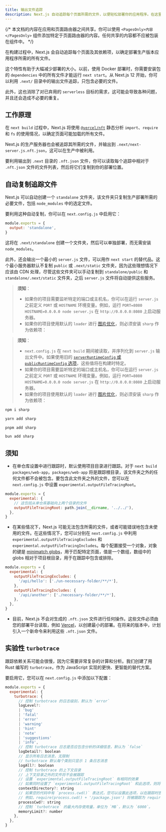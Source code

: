 ```yaml
---
title: 输出文件追踪
description: Next.js 自动追踪每个页面所需的文件，以便轻松部署你的应用程序。在这里了解它是如何工作的。
---
```


{/* 本文档的内容在应用和页面路由器之间共享。你可以使用 `<PagesOnly>内容</PagesOnly>` 组件添加特定于页面路由器的内容。任何共享的内容都不应被包装在组件中。 */}

在构建过程中，Next.js 会自动追踪每个页面及其依赖项，以确定部署生产版本应用程序所需的所有文件。

这个特性有助于大幅减少部署的大小。以前，使用 Docker 部署时，你需要安装包的 `dependencies` 中的所有文件才能运行 `next start`。从 Next.js 12 开始，你可以利用 `.next/` 目录中的输出文件追踪，只包含必要的文件。

此外，这也消除了对已弃用的 `serverless` 目标的需求，这可能会导致各种问题，并且还会造成不必要的重复。

## 工作原理

在 `next build` 过程中，Next.js 将使用 [`@vercel/nft`](https://github.com/vercel/nft) 静态分析 `import`、`require` 和 `fs` 的使用情况，以确定页面可能加载的所有文件。

Next.js 的生产服务器也会被追踪其所需的文件，并输出到 `.next/next-server.js.nft.json`，这可以在生产中被利用。

要利用输出到 `.next` 目录的 `.nft.json` 文件，你可以读取每个追踪中相对于 `.nft.json` 文件的文件列表，然后将它们复制到你的部署位置。

## 自动复制追踪文件

Next.js 可以自动创建一个 `standalone` 文件夹，该文件夹只复制生产部署所需的必要文件，包括 `node_modules` 中的选定文件。

要利用这种自动复制，你可以在 `next.config.js` 中启用它：

```js filename="next.config.js"
module.exports = {
  output: 'standalone',
}
```

这将在 `.next/standalone` 创建一个文件夹，然后可以单独部署，而无需安装 `node_modules`。

此外，还会输出一个最小的 `server.js` 文件，可以用作 `next start` 的替代品。这个最小服务器默认不复制 `public` 或 `.next/static` 文件夹，因为这些理想情况下应该由 CDN 处理，尽管这些文件夹可以手动复制到 `standalone/public` 和 `standalone/.next/static` 文件夹，之后 `server.js` 文件将自动提供这些服务。

<AppOnly>

> **须知**：
>
> - 如果你的项目需要监听特定的端口或主机名，你可以在运行 `server.js` 之前定义 `PORT` 或 `HOSTNAME` 环境变量。例如，运行 `PORT=8080 HOSTNAME=0.0.0.0 node server.js` 在 `http://0.0.0.0:8080` 上启动服务器。
> - 如果你的项目使用默认的 `loader` 进行 [图片优化](/docs/app/building-your-application/optimizing/images)，则必须安装 `sharp` 作为依赖项：

</AppOnly>

<PagesOnly>

> **须知**：
>
> - `next.config.js` 在 `next build` 期间被读取，并序列化到 `server.js` 输出文件中。如果使用旧的 [`serverRuntimeConfig` 或 `publicRuntimeConfig` 选项](/docs/pages/api-reference/next-config-js/runtime-configuration)，这些值将在构建时特定。
> - 如果你的项目需要监听特定的端口或主机名，你可以在运行 `server.js` 之前定义 `PORT` 或 `HOSTNAME` 环境变量。例如，运行 `PORT=8080 HOSTNAME=0.0.0.0 node server.js` 在 `http://0.0.0.0:8080` 上启动服务器。
> - 如果你的项目使用默认的 `loader` 进行 [图片优化](/docs/pages/building-your-application/optimizing/images)，则必须安装 `sharp` 作为依赖项：

</PagesOnly>

```bash filename="终端"
npm i sharp
```

```bash filename="终端"
yarn add sharp
```

```bash filename="终端"
pnpm add sharp
```

```bash filename="终端"
bun add sharp
```
## 须知

- 在单仓库设置中进行跟踪时，默认使用项目目录进行跟踪。对于 `next build packages/web-app`，`packages/web-app` 将是跟踪根目录，该文件夹之外的任何文件都不会被包含。要包含此文件夹之外的文件，您可以在 `next.config.js` 中设置 `experimental.outputFileTracingRoot`。

```js filename="packages/web-app/next.config.js"
module.exports = {
  experimental: {
    // 这包括从单仓库基础向上两个目录的文件
    outputFileTracingRoot: path.join(__dirname, '../../'),
  },
}
```

- 在某些情况下，Next.js 可能无法包含所需的文件，或者可能错误地包含未使用的文件。在这些情况下，您可以分别在 `next.config.js` 中利用 `experimental.outputFileTracingExcludes` 和 `experimental.outputFileTracingIncludes`。每个配置接受一个对象，对象的键是 [minimatch globs](https://www.npmjs.com/package/minimatch)，用于匹配特定页面，值是一个数组，数组中的 globs 相对于项目根目录，用于在跟踪中包含或排除。

```js filename="next.config.js"
module.exports = {
  experimental: {
    outputFileTracingExcludes: {
      '/api/hello': ['./un-necessary-folder/**/*'],
    },
    outputFileTracingIncludes: {
      '/api/another': ['./necessary-folder/**/*'],
    },
  },
}
```

- 目前，Next.js 不会对生成的 `.nft.json` 文件进行任何操作。这些文件必须由您的部署平台读取，例如 [Vercel](https://vercel.com)，以创建最小的部署。在将来的版本中，计划引入一个新命令来利用这些 `.nft.json` 文件。

## 实验性 `turbotrace`

跟踪依赖关系可能会很慢，因为它需要非常复杂的计算和分析。我们创建了用 Rust 编写的 `turbotrace`，作为 JavaScript 实现的更快、更智能的替代方案。

要启用它，您可以在 `next.config.js` 中添加以下配置：

```js filename="next.config.js"
module.exports = {
  experimental: {
    turbotrace: {
      // 控制 turbotrace 的日志级别，默认为 `error`
      logLevel?:
      | 'bug'
      | 'fatal'
      | 'error'
      | 'warning'
      | 'hint'
      | 'note'
      | 'suggestions'
      | 'info',
      // 控制 turbotrace 日志是否应包含分析的详细信息，默认为 `false`
      logDetail?: boolean
      // 显示所有日志消息，无限制
      // turbotrace 默认每个类别只显示 1 条日志消息
      logAll?: boolean
      // 控制 turbotrace 的上下文目录
      // 上下文目录之外的文件将不会被跟踪
      // 设置 `experimental.outputFileTracingRoot` 有相同的效果
      // 如果同时设置了 `experimental.outputFileTracingRoot` 和此选项，则将使用 `experimental.turbotrace.contextDirectory`
      contextDirectory?: string
      // 如果您的代码中有 `process.cwd()` 表达式，您可以设置此选项，以在跟踪时告诉 `turbotrace` `process.cwd()` 的值。
      // 例如，require(process.cwd() + '/package.json') 将被跟踪为 require('/path/to/cwd/package.json')
      processCwd?: string
      // 控制 `turbotrace` 的最大内存使用量，单位为 `MB`，默认为 `6000`。
      memoryLimit?: number
    },
  },
}
```